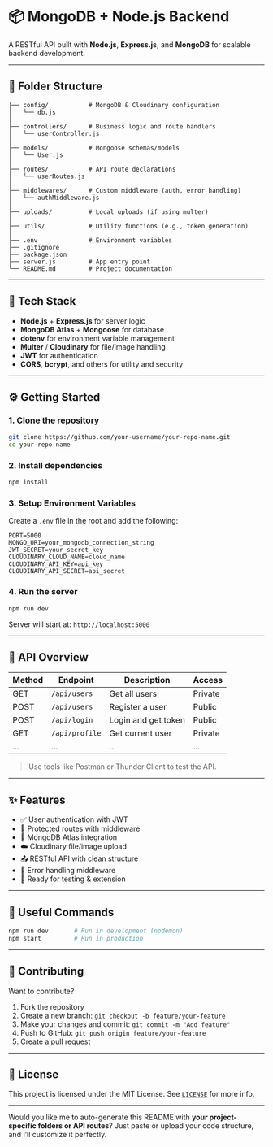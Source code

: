 # 📦 MongoDB + Node.js Backend

A RESTful API built with **Node.js**, **Express.js**, and **MongoDB** for scalable backend development.

---

## 📁 Folder Structure

```
├── config/           # MongoDB & Cloudinary configuration
│   └── db.js
│
├── controllers/      # Business logic and route handlers
│   └── userController.js
│
├── models/           # Mongoose schemas/models
│   └── User.js
│
├── routes/           # API route declarations
│   └── userRoutes.js
│
├── middlewares/      # Custom middleware (auth, error handling)
│   └── authMiddleware.js
│
├── uploads/          # Local uploads (if using multer)
│
├── utils/            # Utility functions (e.g., token generation)
│
├── .env              # Environment variables
├── .gitignore
├── package.json
├── server.js         # App entry point
└── README.md         # Project documentation
```

---

## 🔧 Tech Stack

* **Node.js** + **Express.js** for server logic
* **MongoDB Atlas** + **Mongoose** for database
* **dotenv** for environment variable management
* **Multer** / **Cloudinary** for file/image handling
* **JWT** for authentication
* **CORS**, **bcrypt**, and others for utility and security

---

## ⚙️ Getting Started

### 1. Clone the repository

```bash
git clone https://github.com/your-username/your-repo-name.git
cd your-repo-name
```

### 2. Install dependencies

```bash
npm install
```

### 3. Setup Environment Variables

Create a `.env` file in the root and add the following:

```env
PORT=5000
MONGO_URI=your_mongodb_connection_string
JWT_SECRET=your_secret_key
CLOUDINARY_CLOUD_NAME=cloud_name
CLOUDINARY_API_KEY=api_key
CLOUDINARY_API_SECRET=api_secret
```

### 4. Run the server

```bash
npm run dev
```

Server will start at: `http://localhost:5000`

---

## 📡 API Overview

| Method | Endpoint       | Description         | Access  |
| ------ | -------------- | ------------------- | ------- |
| GET    | `/api/users`   | Get all users       | Private |
| POST   | `/api/users`   | Register a user     | Public  |
| POST   | `/api/login`   | Login and get token | Public  |
| GET    | `/api/profile` | Get current user    | Private |
| ...    | ...            | ...                 | ...     |

> Use tools like Postman or Thunder Client to test the API.

---

## ✨ Features

* ✅ User authentication with JWT
* 🔐 Protected routes with middleware
* 💾 MongoDB Atlas integration
* ☁️ Cloudinary file/image upload
* 📤 RESTful API with clean structure
* 🔄 Error handling middleware
* 🧪 Ready for testing & extension

---

## 🧠 Useful Commands

```bash
npm run dev       # Run in development (nodemon)
npm start         # Run in production
```

---

## 🤝 Contributing

Want to contribute?

1. Fork the repository
2. Create a new branch: `git checkout -b feature/your-feature`
3. Make your changes and commit: `git commit -m "Add feature"`
4. Push to GitHub: `git push origin feature/your-feature`
5. Create a pull request

---

## 📄 License

This project is licensed under the MIT License. See [`LICENSE`](LICENSE) for more info.

---

Would you like me to auto-generate this README with **your project-specific folders or API routes**? Just paste or upload your code structure, and I’ll customize it perfectly.
